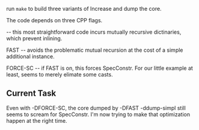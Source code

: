 run `make` to build three variants of Increase and dump the core.

The code depends on three CPP flags.

  <none> -- this most straightforward code incurs mutually recursive
  dictinaries, which prevent inlining.

  FAST -- avoids the problematic mutual recursion at the cost of a simple
  additional instance.

  FORCE-SC -- if FAST is on, this forces SpecConstr.  For our little example at
  least, seems to merely elimate some casts.

Current Task
------------

Even with -DFORCE-SC, the core dumped by -DFAST -ddump-simpl still seems to
scream for SpecConstr. I'm now trying to make that optimization happen at the
right time.
